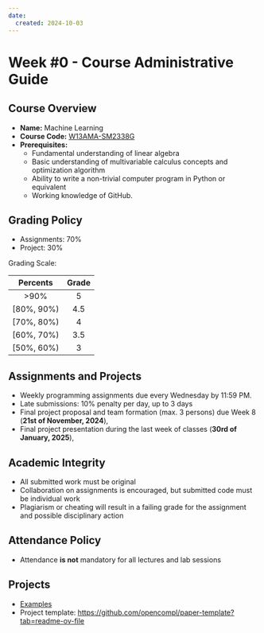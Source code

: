 ```yaml
---
date:
  created: 2024-10-03
---
```


# Week #0 - Course Administrative Guide

<!-- more -->

## Course Overview

- **Name:** Machine Learning
- **Course Code:** [W13AMA-SM2338G](https://wmat.pwr.edu.pl/fcp/kGBUKOQtTKlQhbx08SlkTVwJQX2o8DAoHNiwFE1xVSHhTFVZpCFghUHcKVigEQUw/46/public/doc/dziekanat/plany_programy/2023_2024/aman/machine_learning.pdf)
- **Prerequisites:**
  - Fundamental understanding of linear algebra
  - Basic understanding of multivariable calculus concepts and optimization algorithm
  - Ability to write a non-trivial computer program in Python or equivalent
  - Working knowledge of GitHub.

## Grading Policy

- Assignments: 70%
- Project: 30%

Grading Scale:

| **Percents**    | **Grade**    |
|:---------------:|:------------:|
|   >90%          | 5            |
| [80%, 90%)      | 4.5          |
| [70%, 80%)      | 4            |
| [60%, 70%)      | 3.5          |
| [50%, 60%)      | 3            |

## Assignments and Projects

- Weekly programming assignments due every Wednesday by 11:59 PM.
- Late submissions: 10% penalty per day, up to 3 days
- Final project proposal and team formation (max. 3 persons) due Week 8 (**21st of November, 2024**),
- Final project presentation during the last week of classes (**30rd of January, 2025**),

## Academic Integrity

- All submitted work must be original
- Collaboration on assignments is encouraged, but submitted code must be individual work
- Plagiarism or cheating will result in a failing grade for the assignment and possible disciplinary action

## Attendance Policy

- Attendance **is not** mandatory for all lectures and lab sessions


## Projects
- [Examples](https://cs230.stanford.edu/past-projects/)
- Project template:  <https://github.com/opencompl/paper-template?tab=readme-ov-file>
